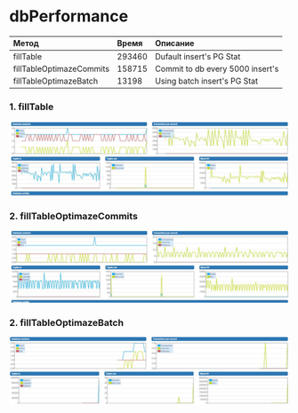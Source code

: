 # dbPerformance
|Метод|Время|Описание|
|:---|:---|:---|
|fillTable|293460| Dufault insert's PG Stat|
|fillTableOptimazeCommits|158715| Commit to db every 5000 insert's|
|fillTableOptimazeBatch|13198| Using batch insert's PG Stat|
</a>

### 1. fillTable </a>
![Dufault](https://github.com/evgenyv13/dbPerformance/blob/master/images/fillTable.jpg)</a>
### 2. fillTableOptimazeCommits </a>
![OptimazeCommits](https://github.com/evgenyv13/dbPerformance/blob/master/images/fillTableOptimazeCommits.jpg)</a>
### 2. fillTableOptimazeBatch </a>
![Batch](https://github.com/evgenyv13/dbPerformance/blob/master/images/fillTableOptimazeBatch.jpg)</a>
